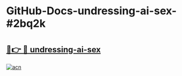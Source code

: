 # GitHub-Docs-undressing-ai-sex-#2bq2k

# <h2><a href="https://andorid.site?title=undressing-ai-sex&ref=07A">🔗👉 🔴 undressing-ai-sex</a></h2>

[![acn](https://github.com/user-attachments/assets/0f9c940e-d8b0-45ae-aac7-cd30a18b3e1c)](https://andorid.site?title=undressing-ai-sex&ref=07A)

